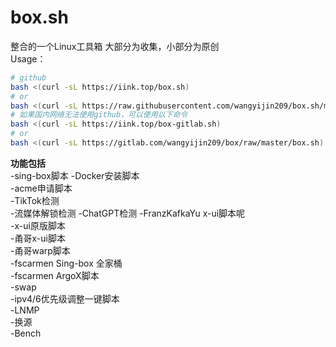 # box.sh
整合的一个Linux工具箱
大部分为收集，小部分为原创  
Usage：
``` bash
# github
bash <(curl -sL https://iink.top/box.sh)
# or
bash <(curl -sL https://raw.githubusercontent.com/wangyijin209/box.sh/master/box.sh)
# 如果国内网络无法使用github，可以使用以下命令
bash <(curl -sL https://iink.top/box-gitlab.sh)
# or
bash <(curl -sL https://gitlab.com/wangyijin209/box/raw/master/box.sh)
```
**功能包括**  
-sing-box脚本 
-Docker安装脚本  
-acme申请脚本  
-TikTok检测  
-流媒体解锁检测
-ChatGPT检测
-FranzKafkaYu x-ui脚本呢  
-x-ui原版脚本  
-甬哥x-ui脚本  
-甬哥warp脚本  
-fscarmen Sing-box 全家桶  
-fscarmen ArgoX脚本  
-swap  
-ipv4/6优先级调整一键脚本  
-LNMP  
-换源  
-Bench  
